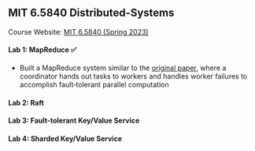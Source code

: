## MIT 6.5840 Distributed-Systems

Course Website: [MIT 6.5840 (Spring 2023)](http://nil.csail.mit.edu/6.5840/2023/)

#### Lab 1: MapReduce :white_check_mark:
- Built a MapReduce system similar to the [original paper](http://nil.csail.mit.edu/6.5840/2023/papers/mapreduce.pdf), where a coordinator hands out tasks to workers
and handles worker failures to accomplish fault‑tolerant parallel computation

#### Lab 2: Raft
#### Lab 3: Fault-tolerant Key/Value Service
#### Lab 4: Sharded Key/Value Service
